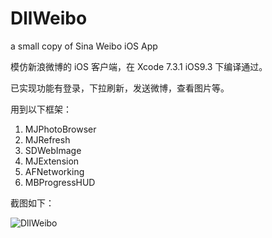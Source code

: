 # DllWeibo
a small copy of Sina Weibo iOS App


模仿新浪微博的 iOS 客户端，在 Xcode 7.3.1 iOS9.3 下编译通过。

已实现功能有登录，下拉刷新，发送微博，查看图片等。

用到以下框架：
1. MJPhotoBrowser
2. MJRefresh
3. SDWebImage
4. MJExtension
5. AFNetworking
6. MBProgressHUD

截图如下：

![DllWeibo](http://7xoxiv.com1.z0.glb.clouddn.com/dll/DllWeibo5.jpg)
